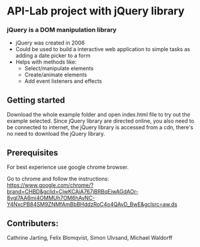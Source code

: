 # API-Lab project with jQuery library

### jQuery is a DOM manipulation library 
- jQuery was created in 2006 
- Could be used to build a interactive web application to simple tasks as adding a date picker to a form
- Helps with methods like: 
  - Select/manipulate elements 
  - Create/animate elements 
  - Add event listeners and effects

## Getting started

Download the whole example folder and open index.html file to try out the example selected.
Since jQuery library are directed online, you also need to be connected to internet, the jQuery library is accessed from a cdn, there's no need to download the jQuery library.

## Prerequisites

For best experience use google chrome browser. 

Go to chrome and follow the instructions: https://www.google.com/chrome/?brand=CHBD&gclid=CjwKCAiA767jBRBqEiwAGdAOr-8vgl7AA6mi4OMMUh7OM6hAyNC-Y4NxcPB84SM9ZNMfAmBbBHddzRoC4o4QAvD_BwE&gclsrc=aw.ds

## Contributers:

Cathrine Jarting, Felix Blomqvist, Simon Ulvsand, Michael Waldorff
